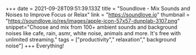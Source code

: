 +++
date = 2021-09-28T09:51:39.133Z
title = "Soundlove - Mix Sounds and Noises to Improve Focus or Relax"
link = "https://soundlove.io"
thumbnail = "https://soundlove.io/res/images/apple-icon-57x57-dunplab-3107.png"
snippet="Choose and mix from 100+ ambient sounds and background noises like cafe, rain, asmr, white noise, animals and more. It's free with unlimited streaming."
tags = ["productivity"," relaxation"," background noise"]
+++
Everything!
